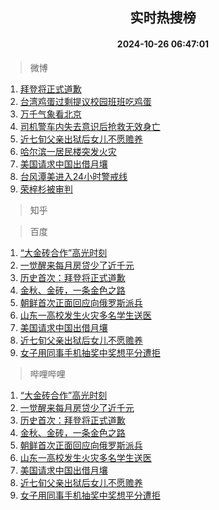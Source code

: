 <div align="center"><h2>实时热搜榜</h2><h4>2024-10-26 06:47:01</h4></div>

> 微博  

1. [拜登将正式道歉](https://s.weibo.com/weibo?q=%23%E6%8B%9C%E7%99%BB%E5%B0%86%E6%AD%A3%E5%BC%8F%E9%81%93%E6%AD%89%23&t=31&band_rank=1&Refer=top)<br />
2. [台湾鸡蛋过剩提议校园班班吃鸡蛋](https://s.weibo.com/weibo?q=%23%E5%8F%B0%E6%B9%BE%E9%B8%A1%E8%9B%8B%E8%BF%87%E5%89%A9%E6%8F%90%E8%AE%AE%E6%A0%A1%E5%9B%AD%E7%8F%AD%E7%8F%AD%E5%90%83%E9%B8%A1%E8%9B%8B%23&t=31&band_rank=2&Refer=top)<br />
3. [万千气象看北京](https://s.weibo.com/weibo?q=%23%E4%B8%87%E5%8D%83%E6%B0%94%E8%B1%A1%E7%9C%8B%E5%8C%97%E4%BA%AC%23&t=31&band_rank=3&Refer=top)<br />
4. [司机警车内失去意识后抢救无效身亡](https://s.weibo.com/weibo?q=%23%E5%8F%B8%E6%9C%BA%E8%AD%A6%E8%BD%A6%E5%86%85%E5%A4%B1%E5%8E%BB%E6%84%8F%E8%AF%86%E5%90%8E%E6%8A%A2%E6%95%91%E6%97%A0%E6%95%88%E8%BA%AB%E4%BA%A1%23&t=31&band_rank=4&Refer=top)<br />
5. [近七旬父亲出狱后女儿不愿赡养](https://s.weibo.com/weibo?q=%23%E8%BF%91%E4%B8%83%E6%97%AC%E7%88%B6%E4%BA%B2%E5%87%BA%E7%8B%B1%E5%90%8E%E5%A5%B3%E5%84%BF%E4%B8%8D%E6%84%BF%E8%B5%A1%E5%85%BB%23&t=31&band_rank=5&Refer=top)<br />
6. [哈尔滨一居民楼突发火灾](https://s.weibo.com/weibo?q=%23%E5%93%88%E5%B0%94%E6%BB%A8%E4%B8%80%E5%B1%85%E6%B0%91%E6%A5%BC%E7%AA%81%E5%8F%91%E7%81%AB%E7%81%BE%23&t=31&band_rank=6&Refer=top)<br />
7. [美国请求中国出借月壤](https://s.weibo.com/weibo?q=%23%E7%BE%8E%E5%9B%BD%E8%AF%B7%E6%B1%82%E4%B8%AD%E5%9B%BD%E5%87%BA%E5%80%9F%E6%9C%88%E5%A3%A4%23&t=31&band_rank=7&Refer=top)<br />
8. [台风潭美进入24小时警戒线](https://s.weibo.com/weibo?q=%23%E5%8F%B0%E9%A3%8E%E6%BD%AD%E7%BE%8E%E8%BF%9B%E5%85%A524%E5%B0%8F%E6%97%B6%E8%AD%A6%E6%88%92%E7%BA%BF%23&t=31&band_rank=8&Refer=top)<br />
9. [荣梓杉被审判](https://s.weibo.com/weibo?q=%23%E8%8D%A3%E6%A2%93%E6%9D%89%E8%A2%AB%E5%AE%A1%E5%88%A4%23&t=31&band_rank=9&Refer=top)<br />

> 知乎  


> 百度  

1. [“大金砖合作”高光时刻](https://www.baidu.com/s?wd=%E2%80%9C%E5%A4%A7%E9%87%91%E7%A0%96%E5%90%88%E4%BD%9C%E2%80%9D%E9%AB%98%E5%85%89%E6%97%B6%E5%88%BB&sa=fyb_news&rsv_dl=fyb_news)<br />
2. [一觉醒来每月房贷少了近千元](https://www.baidu.com/s?wd=%E4%B8%80%E8%A7%89%E9%86%92%E6%9D%A5%E6%AF%8F%E6%9C%88%E6%88%BF%E8%B4%B7%E5%B0%91%E4%BA%86%E8%BF%91%E5%8D%83%E5%85%83&sa=fyb_news&rsv_dl=fyb_news)<br />
3. [历史首次：拜登将正式道歉](https://www.baidu.com/s?wd=%E5%8E%86%E5%8F%B2%E9%A6%96%E6%AC%A1%EF%BC%9A%E6%8B%9C%E7%99%BB%E5%B0%86%E6%AD%A3%E5%BC%8F%E9%81%93%E6%AD%89&sa=fyb_news&rsv_dl=fyb_news)<br />
4. [金秋、金砖，一条金色之路](https://www.baidu.com/s?wd=%E9%87%91%E7%A7%8B%E3%80%81%E9%87%91%E7%A0%96%EF%BC%8C%E4%B8%80%E6%9D%A1%E9%87%91%E8%89%B2%E4%B9%8B%E8%B7%AF&sa=fyb_news&rsv_dl=fyb_news)<br />
5. [朝鲜首次正面回应向俄罗斯派兵](https://www.baidu.com/s?wd=%E6%9C%9D%E9%B2%9C%E9%A6%96%E6%AC%A1%E6%AD%A3%E9%9D%A2%E5%9B%9E%E5%BA%94%E5%90%91%E4%BF%84%E7%BD%97%E6%96%AF%E6%B4%BE%E5%85%B5&sa=fyb_news&rsv_dl=fyb_news)<br />
6. [山东一高校发生火灾多名学生送医](https://www.baidu.com/s?wd=%E5%B1%B1%E4%B8%9C%E4%B8%80%E9%AB%98%E6%A0%A1%E5%8F%91%E7%94%9F%E7%81%AB%E7%81%BE%E5%A4%9A%E5%90%8D%E5%AD%A6%E7%94%9F%E9%80%81%E5%8C%BB&sa=fyb_news&rsv_dl=fyb_news)<br />
7. [美国请求中国出借月壤](https://www.baidu.com/s?wd=%E7%BE%8E%E5%9B%BD%E8%AF%B7%E6%B1%82%E4%B8%AD%E5%9B%BD%E5%87%BA%E5%80%9F%E6%9C%88%E5%A3%A4&sa=fyb_news&rsv_dl=fyb_news)<br />
8. [近七旬父亲出狱后女儿不愿赡养](https://www.baidu.com/s?wd=%E8%BF%91%E4%B8%83%E6%97%AC%E7%88%B6%E4%BA%B2%E5%87%BA%E7%8B%B1%E5%90%8E%E5%A5%B3%E5%84%BF%E4%B8%8D%E6%84%BF%E8%B5%A1%E5%85%BB&sa=fyb_news&rsv_dl=fyb_news)<br />
9. [女子用同事手机抽奖中奖想平分遭拒](https://www.baidu.com/s?wd=%E5%A5%B3%E5%AD%90%E7%94%A8%E5%90%8C%E4%BA%8B%E6%89%8B%E6%9C%BA%E6%8A%BD%E5%A5%96%E4%B8%AD%E5%A5%96%E6%83%B3%E5%B9%B3%E5%88%86%E9%81%AD%E6%8B%92&sa=fyb_news&rsv_dl=fyb_news)<br />

> 哔哩哔哩  

1. [“大金砖合作”高光时刻](https://www.baidu.com/s?wd=%E2%80%9C%E5%A4%A7%E9%87%91%E7%A0%96%E5%90%88%E4%BD%9C%E2%80%9D%E9%AB%98%E5%85%89%E6%97%B6%E5%88%BB&sa=fyb_news&rsv_dl=fyb_news)<br />
2. [一觉醒来每月房贷少了近千元](https://www.baidu.com/s?wd=%E4%B8%80%E8%A7%89%E9%86%92%E6%9D%A5%E6%AF%8F%E6%9C%88%E6%88%BF%E8%B4%B7%E5%B0%91%E4%BA%86%E8%BF%91%E5%8D%83%E5%85%83&sa=fyb_news&rsv_dl=fyb_news)<br />
3. [历史首次：拜登将正式道歉](https://www.baidu.com/s?wd=%E5%8E%86%E5%8F%B2%E9%A6%96%E6%AC%A1%EF%BC%9A%E6%8B%9C%E7%99%BB%E5%B0%86%E6%AD%A3%E5%BC%8F%E9%81%93%E6%AD%89&sa=fyb_news&rsv_dl=fyb_news)<br />
4. [金秋、金砖，一条金色之路](https://www.baidu.com/s?wd=%E9%87%91%E7%A7%8B%E3%80%81%E9%87%91%E7%A0%96%EF%BC%8C%E4%B8%80%E6%9D%A1%E9%87%91%E8%89%B2%E4%B9%8B%E8%B7%AF&sa=fyb_news&rsv_dl=fyb_news)<br />
5. [朝鲜首次正面回应向俄罗斯派兵](https://www.baidu.com/s?wd=%E6%9C%9D%E9%B2%9C%E9%A6%96%E6%AC%A1%E6%AD%A3%E9%9D%A2%E5%9B%9E%E5%BA%94%E5%90%91%E4%BF%84%E7%BD%97%E6%96%AF%E6%B4%BE%E5%85%B5&sa=fyb_news&rsv_dl=fyb_news)<br />
6. [山东一高校发生火灾多名学生送医](https://www.baidu.com/s?wd=%E5%B1%B1%E4%B8%9C%E4%B8%80%E9%AB%98%E6%A0%A1%E5%8F%91%E7%94%9F%E7%81%AB%E7%81%BE%E5%A4%9A%E5%90%8D%E5%AD%A6%E7%94%9F%E9%80%81%E5%8C%BB&sa=fyb_news&rsv_dl=fyb_news)<br />
7. [美国请求中国出借月壤](https://www.baidu.com/s?wd=%E7%BE%8E%E5%9B%BD%E8%AF%B7%E6%B1%82%E4%B8%AD%E5%9B%BD%E5%87%BA%E5%80%9F%E6%9C%88%E5%A3%A4&sa=fyb_news&rsv_dl=fyb_news)<br />
8. [近七旬父亲出狱后女儿不愿赡养](https://www.baidu.com/s?wd=%E8%BF%91%E4%B8%83%E6%97%AC%E7%88%B6%E4%BA%B2%E5%87%BA%E7%8B%B1%E5%90%8E%E5%A5%B3%E5%84%BF%E4%B8%8D%E6%84%BF%E8%B5%A1%E5%85%BB&sa=fyb_news&rsv_dl=fyb_news)<br />
9. [女子用同事手机抽奖中奖想平分遭拒](https://www.baidu.com/s?wd=%E5%A5%B3%E5%AD%90%E7%94%A8%E5%90%8C%E4%BA%8B%E6%89%8B%E6%9C%BA%E6%8A%BD%E5%A5%96%E4%B8%AD%E5%A5%96%E6%83%B3%E5%B9%B3%E5%88%86%E9%81%AD%E6%8B%92&sa=fyb_news&rsv_dl=fyb_news)<br />
